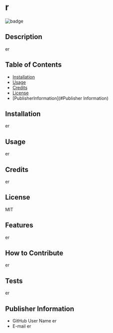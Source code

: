 
  # r

  ![badge](https://img.shields.io/badge/license-MIT-success)

  ## Description
  er

  ## Table of Contents
  
  - [Installation](#installation)
  - [Usage](#usage)
  - [Credits](#credits)
  - [License](#license)
  - [PublisherInformation](#Publisher Information)
  
  ## Installation
  er

  ## Usage
  er
  
  ## Credits
  er
  
  ## License
  MIT
  
  ## Features
  er

  ## How to Contribute
  er
  
  ## Tests
  er

  ## Publisher Information
  - GitHub User Name er
  - E-mail er

  